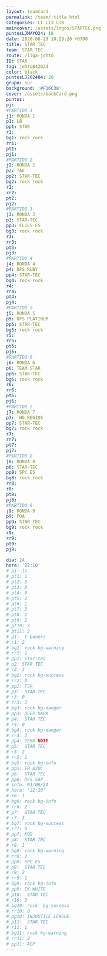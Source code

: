 ```yaml
---
layout: teamCard
permalink: /team/:title.html
categories: LI LI3 LI8 
maincover: /assets/logos/STARTEC.png
puntosLJMAYO24: 18
date: 2020-08-29 10:29:20 +0700
title: STAR TEC
team: STAR TEC
route: /liga-johto
ID: STAR
tag: johto042024
color: black
puntosLJ202404: 20
grupo: sur
background: '#F16C38'
cover: /assets/backCard.png
puntos: 
pj: 
#PARTIDO 1
j1: RONDA 1
p1: LB
pp1: STAR
r1: 
bg1: rock rock
rr1: 
pt1: 
pj1: 
#PARTIDO 2
j2: RONDA 2
p2: TAE
pp2: STAR-TEC
bg2: rock rock
r2: 
rr2: 
pt2: 
pj2: 
#PARTIDO 3
j3: RONDA 3
p3: STAR-TEC
pp3: FLIES ES
bg3: rock rock
r3: 
rr3: 
pt3: 
pj3: 
#PARTIDO 4
j4: RONDA 4
p4: DFS RUBY
pp4: STAR-TEC
bg4: rock rock
r4: 
rr4: 
pt4: 
pj4: 
#PARTIDO 5
j5: RONDA 5
p5: DFS PLATINUM
pp5: STAR-TEC
bg5: rock rock
r5: 
rr5: 
pt5: 
pj5:  
#PARTIDO 6
j6: RONDA 6
p6: TEAM STAR
pp6: STAR-TEC
bg6: rock rock
r6: 
rr6: 
pt6:
pj6: 
#PARTIDO 7
j7: RONDA 7
p7:  HG REGIOS
pp7: STAR-TEC
bg7: rock rock
r7: 
rr7: 
pt7: 
pj7: 
#PARTIDO 8
j8: RONDA 8
p8: STAR-TEC
pp8: SPC ES
bg8: rock rock
rr8: 
r8: 
pt8: 
pj8: 
#PARTIDO 9
j9: RONDA 9
p9: POA
pp9: STAR-TEC
bg9: rock rock
r9: 
rr9:
pt9: 
pj9: 

dia: 24
hora: '22:10'
# pj: 11
# pt1: 1
# pt2: 3
# pt3: 0
# pt4: 0
# pt5: 2
# pt6: 1
# pt7: 3
# pt8: 1
# pt9: 2
# pt10: 3
# pt11: 2
# p1:  t-boners
# r1: 2
# bg1: rock bg-warning
# rr1: 1
# pp1: star-tec
# p2: STAR TEC
# r2: 3
# bg2: rock bg-success
# rr2: 0
# pp2: TSR
# p3:  STAR TEC
# r3: 0
# rr3: 3
# bg3: rock bg-danger
# pp3: DEEP DARK
# p4:  STAR TEC
# r4: 0
# bg4: rock bg-danger
# rr4: 3
# pp4: ZERO NOTE
# p5:  STAR TEC
# r5: 2
# rr5: 1
# bg5: rock bg-info
# pp5: ER AZUL
# p6:  STAR TEC
# pp6: DFS SAP
# info: 01/06/24
# hora: '22:20'
# r6: 1
# bg6: rock bg-info
# rr6: 2
# p7:  STAR TEC
# r7: 3
# bg7: rock bg-success
# rr7: 0
# pp7: KOD
# p8:  STAR TEC
# r8: 1
# bg8: rock bg-warning
# rr8: 2
# pp8: SPC ES
# p9:  STAR TEC
# r9: 2
# rr9: 1
# bg9: rock bg-info
# pp9: EK WHITE
# p10:  STAR TEC
# r10: 3
# bg10: rock  bg-success
# rr10: 0
# pp10: INJUSTICE LEAGUE
# p11:  STAR TEC
# r11: 1
# bg11: rock bg-warning
# rr11: 2
# pp11: AEP
---
```



